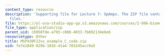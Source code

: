 ```yaml
---
content_type: resource
description: 'Supporting file for Lecture 7: OpAmps. The ZIP file contains: 123 .c
  files.'
file: https://ol-ocw-studio-app-qa.s3.amazonaws.com/courses/2-996-biomedical-devices-design-laboratory-fall-2007/fe7e2849829b101641a4783245acc9a5_MSP430F22xx_example_C_code.zip
file_type: application/zip
parent_uid: c6958fde-a793-c080-4033-7b892134ebe6
resourcetype: Other
title: MSP430F22xx_example_C_code.zip
uid: fe7e2849-829b-1016-41a4-783245acc9a5
---
```

